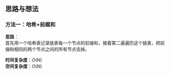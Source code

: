 ## 思路与想法
### 方法一：哈希+前缀和
**思路**：  
首先用一个哈希表记录链表每一个节点的前缀和，接着第二遍遍历这个链表，把前缀和相同的两个节点之间的所有节点去掉。


**时间复杂度**：*O*(*N*)  
**空间复杂度**：*O*(*N*)
